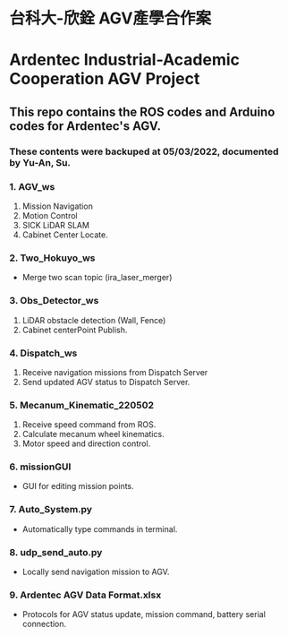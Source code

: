 # 台科大-欣銓 AGV產學合作案
# Ardentec Industrial-Academic Cooperation AGV Project

## This repo contains the ROS codes and Arduino codes for Ardentec's AGV.
### These contents were backuped at 05/03/2022, documented by Yu-An, Su.

### 1. AGV_ws
1. Mission Navigation
2. Motion Control
3. SICK LiDAR SLAM
4. Cabinet Center Locate.
### 2. Two_Hokuyo_ws
* Merge two scan topic (ira_laser_merger)
### 3. Obs_Detector_ws
1. LiDAR obstacle detection (Wall, Fence)
2. Cabinet centerPoint Publish.
### 4. Dispatch_ws
1. Receive navigation missions from Dispatch Server
2. Send updated AGV status to Dispatch Server.
### 5. Mecanum_Kinematic_220502
1. Receive speed command from ROS.
2. Calculate mecanum wheel kinematics.
3. Motor speed and direction control.
### 6. missionGUI
* GUI for editing mission points.
### 7. Auto_System.py
* Automatically type commands in terminal.
### 8. udp_send_auto.py
* Locally send navigation mission to AGV.
### 9. Ardentec AGV Data Format.xlsx
* Protocols for AGV status update, mission command, battery serial connection.

